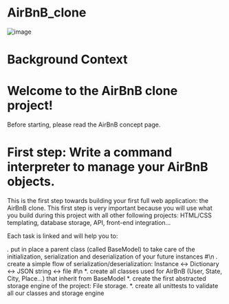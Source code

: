 # AirBnB_clone
![image](https://user-images.githubusercontent.com/106745705/203009936-2e5ced90-ca21-4443-923b-d060ae3339bf.png)

# Background Context
# Welcome to the AirBnB clone project!
Before starting, please read the AirBnB concept page.
# First step: Write a command interpreter to manage your AirBnB objects.
This is the first step towards building your first full web application: the AirBnB clone. This first step is very important because you will use what you build during this project with all other following projects: HTML/CSS templating, database storage, API, front-end integration…

Each task is linked and will help you to:

*.* put in place a parent class (called BaseModel) to take care of the initialization, serialization and deserialization of your future instances #\n
*.* create a simple flow of serialization/deserialization: Instance <-> Dictionary <-> JSON string <-> file #\n
*. create all classes used for AirBnB (User, State, City, Place…) that inherit from BaseModel
*. create the first abstracted storage engine of the project: File storage.
*. create all unittests to validate all our classes and storage engine
